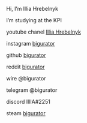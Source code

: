 Hi, I’m Illia Hrebelnyk

I’m studying at the KPI

youtube chanel [Illia Hrebelnyk](https://www.youtube.com/channel/UCOrX0FITra5eMdoZ2eJri1Q)

instagram [bigurator](https://www.instagram.com/bigurator)

github [bigurator](https://github.com/bigurator)

reddit [bigurator](https://www.reddit.com/user/bigurator/)

wire @bigurator

telegram @bigurator

discord IllIA#2251

steam [bigurator](https://steamcommunity.com/id/bigurator)
